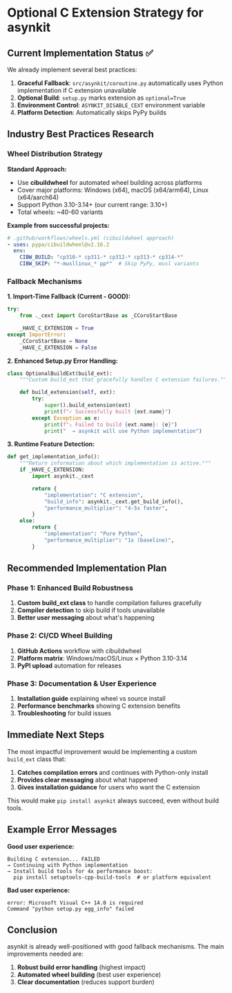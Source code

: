 # Optional C Extension Strategy for asynkit

## Current Implementation Status ✅

We already implement several best practices:

1. **Graceful Fallback**: `src/asynkit/coroutine.py` automatically uses Python implementation if C extension unavailable
2. **Optional Build**: `setup.py` marks extension as `optional=True`
3. **Environment Control**: `ASYNKIT_DISABLE_CEXT` environment variable
4. **Platform Detection**: Automatically skips PyPy builds

## Industry Best Practices Research

### **Wheel Distribution Strategy**

**Standard Approach:**

- Use **cibuildwheel** for automated wheel building across platforms
- Cover major platforms: Windows (x64), macOS (x64/arm64), Linux (x64/aarch64)
- Support Python 3.10-3.14+ (our current range: 3.10+)
- Total wheels: ~40-60 variants

**Example from successful projects:**

```yaml
# .github/workflows/wheels.yml (cibuildwheel approach)
- uses: pypa/cibuildwheel@v2.16.2
  env:
    CIBW_BUILD: "cp310-* cp311-* cp312-* cp313-* cp314-*"
    CIBW_SKIP: "*-musllinux_* pp*"  # Skip PyPy, musl variants
```

### **Fallback Mechanisms**

**1. Import-Time Fallback (Current - GOOD):**

```python
try:
    from ._cext import CoroStartBase as _CCoroStartBase

    _HAVE_C_EXTENSION = True
except ImportError:
    _CCoroStartBase = None
    _HAVE_C_EXTENSION = False
```

**2. Enhanced Setup.py Error Handling:**

```python
class OptionalBuildExt(build_ext):
    """Custom build_ext that gracefully handles C extension failures."""

    def build_extension(self, ext):
        try:
            super().build_extension(ext)
            print(f"✓ Successfully built {ext.name}")
        except Exception as e:
            print(f"⚠ Failed to build {ext.name}: {e}")
            print("  → asynkit will use Python implementation")
```

**3. Runtime Feature Detection:**

```python
def get_implementation_info():
    """Return information about which implementation is active."""
    if _HAVE_C_EXTENSION:
        import asynkit._cext

        return {
            "implementation": "C extension",
            "build_info": asynkit._cext.get_build_info(),
            "performance_multiplier": "4-5x faster",
        }
    else:
        return {
            "implementation": "Pure Python",
            "performance_multiplier": "1x (baseline)",
        }
```

## Recommended Implementation Plan

### **Phase 1: Enhanced Build Robustness**

1. **Custom build_ext class** to handle compilation failures gracefully
2. **Compiler detection** to skip build if tools unavailable
3. **Better user messaging** about what's happening

### **Phase 2: CI/CD Wheel Building**

1. **GitHub Actions** workflow with cibuildwheel
2. **Platform matrix**: Windows/macOS/Linux × Python 3.10-3.14
3. **PyPI upload** automation for releases

### **Phase 3: Documentation & User Experience**

1. **Installation guide** explaining wheel vs source install
2. **Performance benchmarks** showing C extension benefits
3. **Troubleshooting** for build issues

## Immediate Next Steps

The most impactful improvement would be implementing a custom `build_ext` class that:

1. **Catches compilation errors** and continues with Python-only install
2. **Provides clear messaging** about what happened
3. **Gives installation guidance** for users who want the C extension

This would make `pip install asynkit` always succeed, even without build tools.

## Example Error Messages

**Good user experience:**

```
Building C extension... FAILED
→ Continuing with Python implementation
→ Install build tools for 4x performance boost: 
  pip install setuptools-cpp-build-tools  # or platform equivalent
```

**Bad user experience:**

```
error: Microsoft Visual C++ 14.0 is required
Command "python setup.py egg_info" failed
```

## Conclusion

asynkit is already well-positioned with good fallback mechanisms. The main improvements needed are:

1. **Robust build error handling** (highest impact)
2. **Automated wheel building** (best user experience)
3. **Clear documentation** (reduces support burden)

